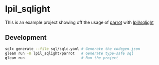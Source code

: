 # lpil_sqlight

This is an example project showing off the usage of [parrot](https://github.com/daniellionel01/parrot) with [lpil/sqlight](https://github.com/lpil/sqlight)

## Development

```sh
sqlc generate --file sql/sqlc.yaml # Generate the codegen.json
gleam run -m lpil_sqlight/parrot   # Generate type-safe sql
gleam run                          # Run the project
```
